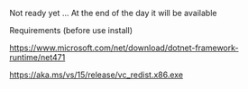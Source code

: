 Not ready yet ... At the end of the day it will be available

Requirements (before use install)

https://www.microsoft.com/net/download/dotnet-framework-runtime/net471

https://aka.ms/vs/15/release/vc_redist.x86.exe
